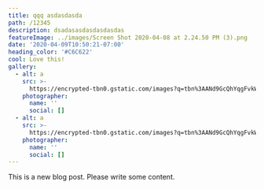 ```yaml
---
title: qqq asdasdasda
path: /12345
description: dsadasasdasdasdasdas
featureImage: ../images/Screen Shot 2020-04-08 at 2.24.50 PM (3).png
date: '2020-04-09T10:50:21-07:00'
heading_color: '#C6C622'
cool: Love this!
gallery:
  - alt: a
    src: >-
      https://encrypted-tbn0.gstatic.com/images?q=tbn%3AANd9GcQhYqgFvkWrqhJ3PfinGvglzn95WsB3dXRAUjddv-f3PGPwMNB2&usqp=CAU
    photographer:
      name: ''
      social: []
  - alt: a
    src: >-
      https://encrypted-tbn0.gstatic.com/images?q=tbn%3AANd9GcQhYqgFvkWrqhJ3PfinGvglzn95WsB3dXRAUjddv-f3PGPwMNB2&usqp=CAU
    photographer:
      name: ''
      social: []
---
```

This is a new blog post. Please write some content.